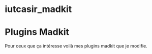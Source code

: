 # iutcasir_madkit
<h1>Plugins Madkit</h1>
Pour ceux que ça intéresse voilà mes plugins madkit que je modifie.
